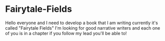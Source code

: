 # Fairytale-Fields
Hello everyone and I need to develop a book that I am writing currently it's called "Fairytale Fields" I'm looking for good narrative writers and each one of you is in a chapter if you follow my lead you'll be able to!
